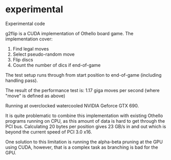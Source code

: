 experimental
============

Experimental code

g2flip is a CUDA implementation of Othello board game. The implementation cover:
1) Find legal moves
2) Select pseudo-random move
3) Flip discs
4) Count the number of dics if end-of-game

The test setup runs through from start position to end-of-game (including handling pass).

The result of the performance test is:
1.17 giga moves per second (where "move" is defined as above)

Running at overclocked watercooled NVIDIA Geforce GTX 690.

It is quite problematic to combine this implementation with existing Othello programs running on CPU, as this amount of data is hard to get through the PCI bus.
Calculating 20 bytes per position gives 23 GB/s in and out which is beyond the current speed of PCI 3.0 x16.

One solution to this limitation is running the alpha-beta pruning at the GPU using CUDA, however, that is a complex task as branching is bad for the GPU.

